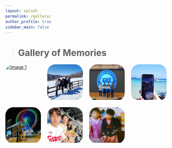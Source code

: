```yaml
---
layout: splash
permalink: /gallery/
author_profile: true
sidebar_main: false
---
```

> # Gallery of Memories
<html>
<head>
    <title>Gallery</title>
    <link rel="stylesheet" href="style.css"> <!-- 별도의 CSS 파일을 링크합니다 -->
    <style>
        .gallery {
            display: grid;
            grid-template-columns: repeat(4, 1fr); /* 4개의 열로 그리드를 생성 */
            grid-gap: 20px; /* 이미지 간 간격 설정 */
        }
        .image-container {
            position: relative;
            width: 100%;
            overflow: hidden;
            border-radius: 25px;
        }
        .image-container img {
            width: 100%;
            height: auto;
            transition: transform 0.3s ease;
        }
        .image-container:hover img {
            transform: scale(1.1); /* 마우스를 올리면 이미지 확대 */
        }
        .overlay {
            position: absolute;
            top: 0;
            left: 0;
            width: 100%;
            height: 100%;
            display: flex;
            align-items: center;
            justify-content: center;
            opacity: 0;
            background-color: rgba(0, 0, 0, 0.7);
            transition: opacity 0.3s ease;
        }
        .image-container:hover .overlay {
            opacity: 1; /* 마우스를 올리면 투명도를 1로 변경하여 효과를 보여줌 */
        }
        .overlay h3 {
            color: white;
            font-size: 24px;
        }
    </style>
</head>
<body>
        <div class="gallery">
                <div class="image-container">
            <a href="./../assets/new_images/team/secret/kmid.png">
                <img src="./../assets/new_images/team/secret/kmid.png" alt="Image 1">
                <div class="overlay">
                    <h3>KMID 2025</h3>
                </div>
            </a>
        </div>
        <div class="image-container">
            <a href="./../assets/new_images/team/secret/2024-02-17.jpg">
                <img src="./../assets/new_images/team/secret/2024-02-17.jpg" alt="Image 1">
                <div class="overlay">
                    <h3>대관령여행</h3>
                </div>
            </a>
        </div>        
        <div class="image-container">
            <a href="./../assets/new_images/team/secret/2023-11-20.jpg">
                <img src="./../assets/new_images/team/secret/2023-11-20.jpg" alt="Image 2">
                <div class="overlay">
                    <h3>시상식</h3>
                </div>
            </a>
        </div>
        <div class="image-container">
            <a href="./../assets/new_images/team/secret/2023-08-28.jpg">
                <img src="./../assets/new_images/team/secret/2023-08-28.jpg" alt="Image 3">
                <div class="overlay">
                    <h3>제주여행</h3>
                </div>
            </a>
        </div>
        <div class="image-container">
            <a href="./../assets/new_images/team/secret/beech.jpg">
                <img src="./../assets/new_images/team/secret/beech.jpg" alt="Image 4">
                <div class="overlay">
                    <h3>속초여행</h3>
                </div>
            </a>
        </div>
        <div class="image-container">
            <a href="./../assets/new_images/team/secret/baseball.jpg">
                <img src="./../assets/new_images/team/secret/baseball.jpg" alt="Image 5">
                <div class="overlay">
                    <h3>잠실야구장</h3>
                </div>
            </a>
        </div>
        <div class="image-container">
            <a href="./../assets/new_images/team/secret/youngme.jpg">
                <img src="./../assets/new_images/team/secret/youngme.jpg" alt="Image 6">
                <div class="overlay">
                    <h3>어린시절</h3>
                </div>
            </a>
        </div>
        <!-- <div class="image-container">
            <a href="./../assets/new_images/team/secret/event.jpg">
                <img src="./../assets/new_images/team/secret/event.jpg" alt="Image 4">
                <div class="overlay">
                    <h3>오잉??</h3>
                </div>
            </a>
        </div>
        <div class="image-container">
            <a href="./../assets/new_images/team/secret/event.jpg">
                <img src="./../assets/new_images/team/secret/event.jpg" alt="Image 5">
                <div class="overlay">
                    <h3>누구지?</h3>
                </div>
            </a>
        </div> -->
        <!-- 나머지 이미지를 동일한 방식으로 추가 -->
    </div>
</body>
</html>
